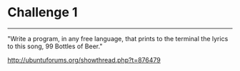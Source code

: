 # Challenge 1
---------

"Write a program, in any free language, that prints to the terminal the lyrics to this song, 99 Bottles of Beer."

<a href="http://ubuntuforums.org/showthread.php?t=876479">http://ubuntuforums.org/showthread.php?t=876479</a>
